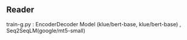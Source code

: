 ## Reader

train-g.py : EncoderDecoder Model  (klue/bert-base, klue/bert-base) , Seq2SeqLM(google/mt5-small)

